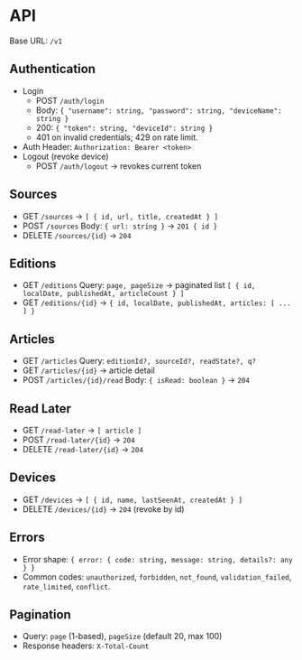 # API

Base URL: `/v1`

## Authentication

- Login
  - POST `/auth/login`
  - Body: `{ "username": string, "password": string, "deviceName": string }`
  - 200: `{ "token": string, "deviceId": string }`
  - 401 on invalid credentials; 429 on rate limit.
- Auth Header: `Authorization: Bearer <token>`
- Logout (revoke device)
  - POST `/auth/logout` → revokes current token

## Sources

- GET `/sources` → `[ { id, url, title, createdAt } ]`
- POST `/sources` Body: `{ url: string }` → `201 { id }`
- DELETE `/sources/{id}` → `204`

## Editions

- GET `/editions` Query: `page, pageSize` → paginated list `[ { id, localDate, publishedAt, articleCount } ]`
- GET `/editions/{id}` → `{ id, localDate, publishedAt, articles: [ ... ] }`

## Articles

- GET `/articles` Query: `editionId?, sourceId?, readState?, q?`
- GET `/articles/{id}` → article detail
- POST `/articles/{id}/read` Body: `{ isRead: boolean }` → `204`

## Read Later

- GET `/read-later` → `[ article ]`
- POST `/read-later/{id}` → `204`
- DELETE `/read-later/{id}` → `204`

## Devices

- GET `/devices` → `[ { id, name, lastSeenAt, createdAt } ]`
- DELETE `/devices/{id}` → `204` (revoke by id)

## Errors

- Error shape: `{ error: { code: string, message: string, details?: any } }`
- Common codes: `unauthorized`, `forbidden`, `not_found`, `validation_failed`, `rate_limited`, `conflict`.

## Pagination

- Query: `page` (1-based), `pageSize` (default 20, max 100)
- Response headers: `X-Total-Count`
